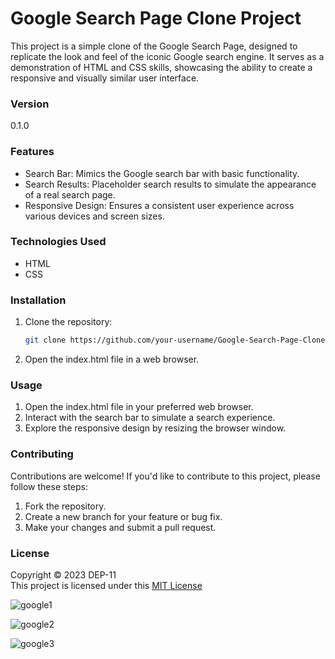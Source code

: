# Google Search Page Clone Project

This project is a simple clone of the Google Search Page, designed to replicate the look and feel of the iconic Google search engine. It serves as a demonstration of HTML and CSS skills, showcasing the ability to create a responsive and visually similar user interface.

### Version
0.1.0

### Features
* Search Bar: Mimics the Google search bar with basic functionality.
* Search Results: Placeholder search results to simulate the appearance of a real search page.
* Responsive Design: Ensures a consistent user experience across various devices and screen sizes.

### Technologies Used
* HTML
* CSS

### Installation
1. Clone the repository:
   ```bash
   git clone https://github.com/your-username/Google-Search-Page-Clone.git


3. Open the index.html file in a web browser.

### Usage
1. Open the index.html file in your preferred web browser.
2. Interact with the search bar to simulate a search experience.
3. Explore the responsive design by resizing the browser window.

### Contributing
Contributions are welcome! If you'd like to contribute to this project, please follow these steps:
1. Fork the repository.
2. Create a new branch for your feature or bug fix.
3. Make your changes and submit a pull request.

### License
Copyright &copy; 2023 DEP-11 <br>
This project is licensed under this [MIT License](License.txt)

![google1](https://github.com/IJSE-Playground/Google-Search-Page-Clone/assets/75952849/fcd75df8-6dca-48e1-8b1a-05e3906381af)

![google2](https://github.com/IJSE-Playground/Google-Search-Page-Clone/assets/75952849/7f52dcb0-b2c7-4159-8d34-1c460e6eb615)

![google3](https://github.com/IJSE-Playground/Google-Search-Page-Clone/assets/75952849/6b2b8733-417f-4e9e-b3d3-615bbf83439f)
